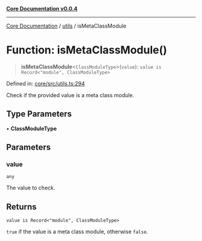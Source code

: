 [**Core Documentation v0.0.4**](../../README.md)

***

[Core Documentation](../../modules.md) / [utils](../README.md) / isMetaClassModule

# Function: isMetaClassModule()

> **isMetaClassModule**\<`ClassModuleType`\>(`value`): `value is Record<"module", ClassModuleType>`

Defined in: [core/src/utils.ts:294](https://github.com/stonemjs/core/blob/d2167ff53d508d3a75c05f0cf962180518d3e061/src/utils.ts#L294)

Check if the provided value is a meta class module.

## Type Parameters

• **ClassModuleType**

## Parameters

### value

`any`

The value to check.

## Returns

`value is Record<"module", ClassModuleType>`

`true` if the value is a meta class module, otherwise `false`.
